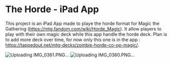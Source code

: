 # The Horde - iPad App

This project is an iPad App made to playe the horde format for Magic the Gathering (https://mtg.fandom.com/wiki/Horde_Magic). It allow players to play with their own magic deck while this app handle the horde deck.
Plan is to add more deck over time, for now only this one is in the app : https://tappedout.net/mtg-decks/zombie-horde-co-op-magic/.

![Uploading IMG_0361.PNG…]()
![Uploading IMG_0360.PNG…]()

